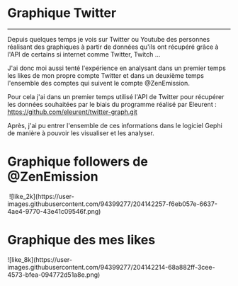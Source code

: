 # Graphique Twitter

<hr> 

Depuis quelques temps je vois sur Twitter ou Youtube des personnes réalisant des graphiques à partir de données qu'ils ont récupéré grâce à l'API de certains si internet comme Twitter, Twitch ...

J'ai donc moi aussi tenté l'expérience en analysant dans un premier temps les likes de mon propre compte Twitter et dans un deuxième temps l'ensemble des comptes qui suivent le compte @ZenEmission.

Pour cela j'ai dans un premier temps utilisé l'API de Twitter pour récupérer les données souhaitées par le biais du programme réalisé par Eleurent : https://github.com/eleurent/twitter-graph.git

Après, j'ai pu entrer l'ensemble de ces informations dans le logiciel Gephi de manière à pouvoir les visualiser et les analyser. 


<h1> Graphique followers de @ZenEmission</h1>
<img src:'https://user-images.githubusercontent.com/94399277/204090634-b3404125-5bf2-46fa-8f17-1cdf6b6af3a5.png'>
![like_2k](https://user-images.githubusercontent.com/94399277/204142257-f6eb057e-6637-4ae4-9770-43e41c09546f.png)

<br>
<h1> Graphique des mes likes</h1>
![like_8k](https://user-images.githubusercontent.com/94399277/204142214-68a882ff-3cee-4573-bfea-094772d51a8e.png)

